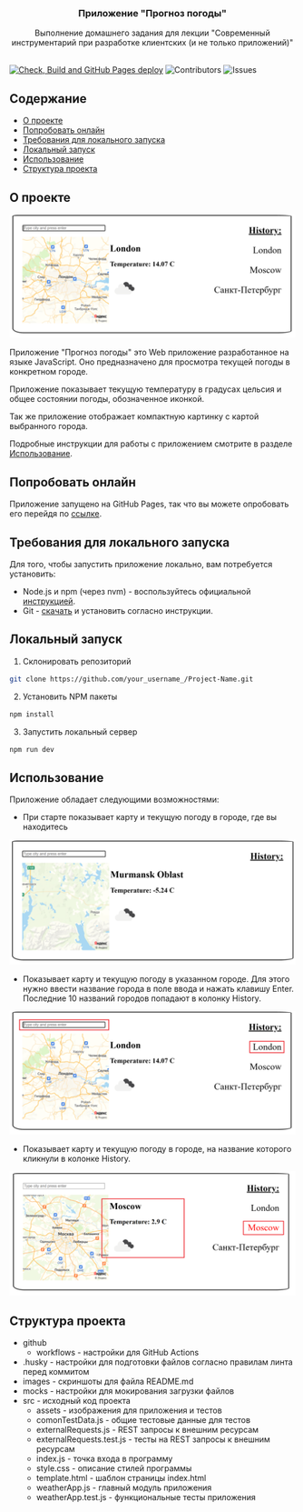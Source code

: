 <br/>
<p align="center">
  <h3 align="center">Приложение "Прогноз погоды"</h3>
  <p align="center">
    Выполнение домашнего задания для лекции "Современный инструментарий при разработке клиентских (и не только приложений)"
    <br/>
    <br/>
  </p>
</p>

[![Check, Build and GitHub Pages deploy](https://github.com/SergeyAkkuratov/OTUS_homework_lesson07/actions/workflows/pull_request_check.yml/badge.svg?branch=sakkuratov&event=pull_request)](https://github.com/SergeyAkkuratov/OTUS_homework_lesson07/actions/workflows/pull_request_check.yml)
![Contributors](https://img.shields.io/github/contributors/SergeyAkkuratov/OTUS_homework_lesson07?color=dark-green) ![Issues](https://img.shields.io/github/issues/SergeyAkkuratov/OTUS_homework_lesson07)

## Содержание

- [О проекте](#о-проекте)
- [Попробовать онлайн](#попробовать-онлайн)
- [Требования для локального запуска](#требования-для-локального-запуска)
- [Локальный запуск](#Локальный-запуск)
- [Использование](#использование)
- [Структура проекта](#структура-проекта)

## О проекте

![Screen Shot](images/about.png)

Приложение "Прогноз погоды" это Web приложение разработанное на языке JavaScript. Оно предназначено для просмотра текущей погоды в конкретном городе.

Приложение показывает текущую температуру в градусах цельсия и общее состоянии погоды, обозначенное иконкой.

Так же приложение отображает компактную картинку с картой выбранного города.

Подробные инструкции для работы с приложением смотрите в разделе [Использование](#использование).

## Попробовать онлайн

Приложение запущено на GitHub Pages, так что вы можете опробовать его перейдя по [ссылке](https://sergeyakkuratov.github.io/OTUS_homework_lesson07/).

## Требования для локального запуска

Для того, чтобы запустить приложение локально, вам потребуется установить:

- Node.js и npm (через nvm) - воспользуйтесь официальной [инструкцией](https://github.com/nvm-sh/nvm).
- Git - [скачать](https://git-scm.com/downloads) и установить согласно инструкции.

## Локальный запуск

1. Склонировать репозиторий

```sh
git clone https://github.com/your_username_/Project-Name.git
```

2. Установить NPM пакеты

```sh
npm install
```

3. Запустить локальный сервер

```sh
npm run dev
```

## Использование

Приложение обладает следующими возможностями:

- При старте показывает карту и текущую погоду в городе, где вы находитесь

![Screen Shot](images/start.png)

- Показывает карту и текущую погоду в указанном городе. Для этого нужно ввести название города в поле ввода и нажать клавишу Enter. Последние 10 названий городов попадают в колонку History.

![Screen Shot](images/cityWeather.png)

- Показывает карту и текущую погоду в городе, на название которого кликнули в колонке History.

![Screen Shot](images/history.png)

## Структура проекта

- github
  - workflows - настройки для GitHub Actions
- .husky - настройки для подготовки файлов согласно правилам линта перед коммитом
- images - скриншоты для файла README.md
- mocks - настройки для мокирования загрузки файлов
- src - исходный код проекта
  - assets - изображения для приложения и тестов
  - comonTestData.js - общие тестовые данные для тестов
  - externalRequests.js - REST запросы к внешним ресурсам
  - externalRequests.test.js - тесты на REST запросы к внешним ресурсам
  - index.js - точка входа в программу
  - style.css - описание стилей программы
  - template.html - шаблон страницы index.html
  - weatherApp.js - главный модуль приложения
  - weatherApp.test.js - функциональные тесты приложения
